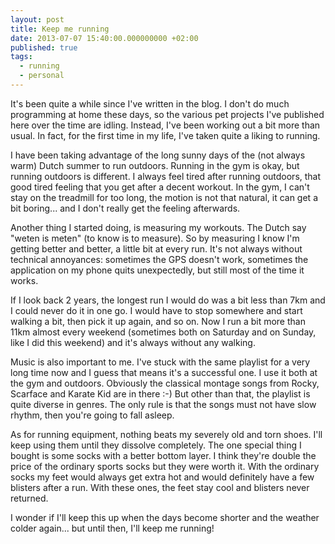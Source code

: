 ```yaml
---
layout: post
title: Keep me running
date: 2013-07-07 15:40:00.000000000 +02:00
published: true
tags:
  - running
  - personal
---
```


It's been quite a while since I've written in the blog. I don't do much
programming at home these days, so the various pet projects I've published here
over the time are idling. Instead, I've been working out a bit more than usual.
In fact, for the first time in my life, I've taken quite a liking to
running.<!--more-->

I have been taking advantage of the long sunny days of the (not always warm)
Dutch summer to run outdoors. Running in the gym is okay, but running outdoors
is different. I always feel tired after running outdoors, that good tired
feeling that you get after a decent workout. In the gym, I can't stay on the
treadmill for too long, the motion is not that natural, it can get a bit
boring... and I don't really get the feeling afterwards.

Another thing I started doing, is measuring my workouts. The Dutch say "weten is
meten" (to know is to measure). So by measuring I know I'm getting better and
better, a little bit at every run. It's not always without technical annoyances:
sometimes the GPS doesn't work, sometimes the application on my phone quits
unexpectedly, but still most of the time it works.

If I look back 2 years, the longest run I would do was a bit less than 7km and I
could never do it in one go. I would have to stop somewhere and start walking a
bit, then pick it up again, and so on. Now I run a bit more than 11km almost
every weekend (sometimes both on Saturday and on Sunday, like I did this
weekend) and it's always without any walking.

Music is also important to me. I've stuck with the same playlist for a very long
time now and I guess that means it's a successful one. I use it both at the gym
and outdoors. Obviously the classical montage songs from Rocky, Scarface and
Karate Kid are in there :-) But other than that, the playlist is quite diverse
in genres. The only rule is that the songs must not have slow rhythm, then
you're going to fall asleep.

As for running equipment, nothing beats my severely old and torn shoes. I'll
keep using them until they dissolve completely. The one special thing I bought
is some socks with a better bottom layer. I think they're double the price of
the ordinary sports socks but they were worth it. With the ordinary socks my
feet would always get extra hot and would definitely have a few blisters after a
run. With these ones, the feet stay cool and blisters never returned.

I wonder if I'll keep this up when the days become shorter and the weather
colder again... but until then, I'll keep me running!

